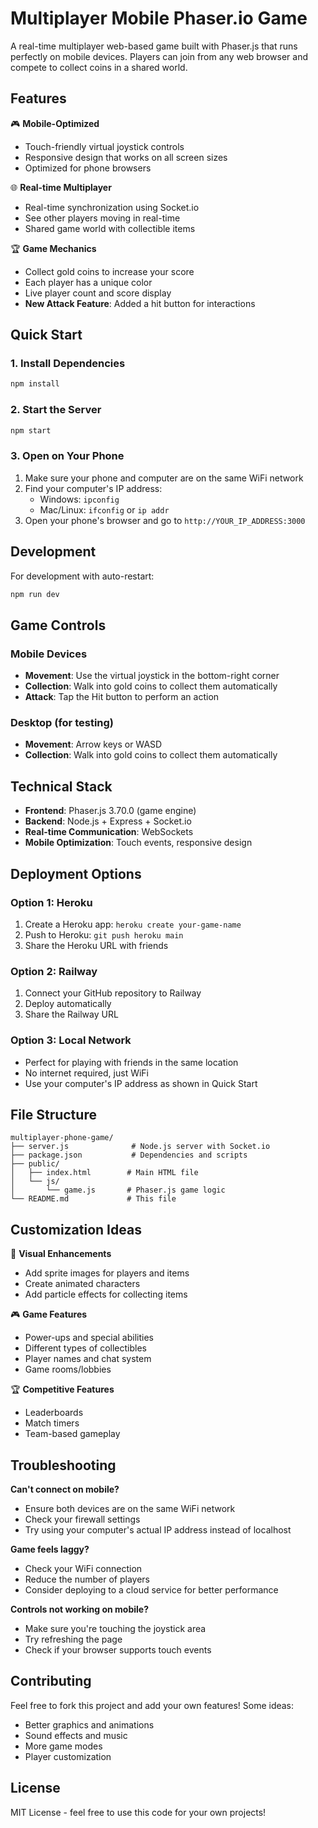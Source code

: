 # Multiplayer Mobile Phaser.io Game

A real-time multiplayer web-based game built with Phaser.js that runs perfectly on mobile devices. Players can join from any web browser and compete to collect coins in a shared world.

## Features

🎮 **Mobile-Optimized**
- Touch-friendly virtual joystick controls
- Responsive design that works on all screen sizes
- Optimized for phone browsers

🌐 **Real-time Multiplayer**
- Real-time synchronization using Socket.io
- See other players moving in real-time
- Shared game world with collectible items

🏆 **Game Mechanics**
- Collect gold coins to increase your score
- Each player has a unique color
- Live player count and score display
- **New Attack Feature**: Added a hit button for interactions

## Quick Start

### 1. Install Dependencies
```bash
npm install
```

### 2. Start the Server
```bash
npm start
```

### 3. Open on Your Phone
1. Make sure your phone and computer are on the same WiFi network
2. Find your computer's IP address:
   - Windows: `ipconfig`
   - Mac/Linux: `ifconfig` or `ip addr`
3. Open your phone's browser and go to `http://YOUR_IP_ADDRESS:3000`

## Development

For development with auto-restart:
```bash
npm run dev
```

## Game Controls

### Mobile Devices
- **Movement**: Use the virtual joystick in the bottom-right corner
- **Collection**: Walk into gold coins to collect them automatically
- **Attack**: Tap the Hit button to perform an action

### Desktop (for testing)
- **Movement**: Arrow keys or WASD
- **Collection**: Walk into gold coins to collect them automatically

## Technical Stack

- **Frontend**: Phaser.js 3.70.0 (game engine)
- **Backend**: Node.js + Express + Socket.io
- **Real-time Communication**: WebSockets
- **Mobile Optimization**: Touch events, responsive design

## Deployment Options

### Option 1: Heroku
1. Create a Heroku app: `heroku create your-game-name`
2. Push to Heroku: `git push heroku main`
3. Share the Heroku URL with friends

### Option 2: Railway
1. Connect your GitHub repository to Railway
2. Deploy automatically
3. Share the Railway URL

### Option 3: Local Network
- Perfect for playing with friends in the same location
- No internet required, just WiFi
- Use your computer's IP address as shown in Quick Start

## File Structure

```
multiplayer-phone-game/
├── server.js              # Node.js server with Socket.io
├── package.json           # Dependencies and scripts
├── public/
│   ├── index.html        # Main HTML file
│   └── js/
│       └── game.js       # Phaser.js game logic
└── README.md             # This file
```

## Customization Ideas

🎨 **Visual Enhancements**
- Add sprite images for players and items
- Create animated characters
- Add particle effects for collecting items

🎮 **Game Features**
- Power-ups and special abilities
- Different types of collectibles
- Player names and chat system
- Game rooms/lobbies

🏆 **Competitive Features**
- Leaderboards
- Match timers
- Team-based gameplay

## Troubleshooting

**Can't connect on mobile?**
- Ensure both devices are on the same WiFi network
- Check your firewall settings
- Try using your computer's actual IP address instead of localhost

**Game feels laggy?**
- Check your WiFi connection
- Reduce the number of players
- Consider deploying to a cloud service for better performance

**Controls not working on mobile?**
- Make sure you're touching the joystick area
- Try refreshing the page
- Check if your browser supports touch events

## Contributing

Feel free to fork this project and add your own features! Some ideas:
- Better graphics and animations
- Sound effects and music
- More game modes
- Player customization

## License

MIT License - feel free to use this code for your own projects!

